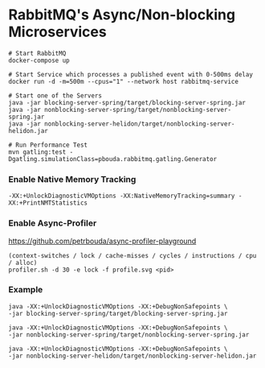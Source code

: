 # RabbitMQ's Async/Non-blocking Microservices

```
# Start RabbitMQ
docker-compose up

# Start Service which processes a published event with 0-500ms delay
docker run -d -m=500m --cpus="1" --network host rabbitmq-service

# Start one of the Servers
java -jar blocking-server-spring/target/blocking-server-spring.jar
java -jar nonblocking-server-spring/target/nonblocking-server-spring.jar
java -jar nonblocking-server-helidon/target/nonblocking-server-helidon.jar

# Run Performance Test
mvn gatling:test -Dgatling.simulationClass=pbouda.rabbitmq.gatling.Generator
```

### Enable Native Memory Tracking

```
-XX:+UnlockDiagnosticVMOptions -XX:NativeMemoryTracking=summary -XX:+PrintNMTStatistics
```

### Enable Async-Profiler

https://github.com/petrbouda/async-profiler-playground

```
(context-switches / lock / cache-misses / cycles / instructions / cpu / alloc)
profiler.sh -d 30 -e lock -f profile.svg <pid>
```

### Example 

```
java -XX:+UnlockDiagnosticVMOptions -XX:+DebugNonSafepoints \
-jar blocking-server-spring/target/blocking-server-spring.jar

java -XX:+UnlockDiagnosticVMOptions -XX:+DebugNonSafepoints \
-jar nonblocking-server-spring/target/nonblocking-server-spring.jar

java -XX:+UnlockDiagnosticVMOptions -XX:+DebugNonSafepoints \
-jar nonblocking-server-helidon/target/nonblocking-server-helidon.jar
```
